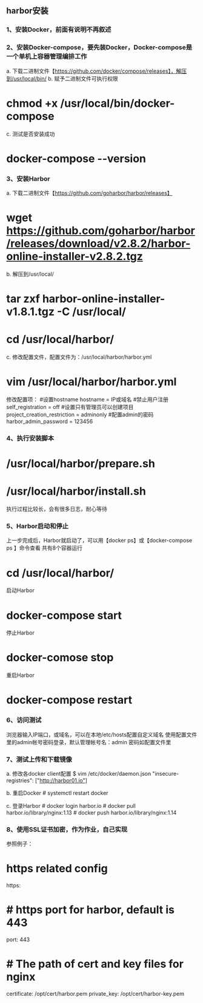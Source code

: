 ## harbor安装

### 1、安装Docker，前面有说明不再叙述   

### 2、安装Docker-compose，要先装Docker，Docker-compose是一个单机上容器管理编排工作
a. 下载二进制文件【https://github.com/docker/compose/releases】，解压到/usr/local/bin/
b. 赋予二进制文件可执行权限
# chmod +x /usr/local/bin/docker-compose
c. 测试是否安装成功
# docker-compose --version

### 3、安装Harbor
a. 下载二进制文件【https://github.com/goharbor/harbor/releases】
 # wget  https://github.com/goharbor/harbor/releases/download/v2.8.2/harbor-online-installer-v2.8.2.tgz

b. 解压到/usr/local/
 # tar zxf harbor-online-installer-v1.8.1.tgz  -C /usr/local/
 # cd /usr/local/harbor/

c. 修改配置文件，配置文件为：/usr/local/harbor/harbor.yml
 # vim /usr/local/harbor/harbor.yml

修改配置项：
     #设置hostname
     hostname = IP或域名
     #禁止用户注册
     self_registration = off
     #设置只有管理员可以创建项目
     project_creation_restriction = adminonly
     #配置admin的密码
     harbor_admin_password = 123456
### 4、执行安装脚本
   # /usr/local/harbor/prepare.sh
   # /usr/local/harbor/install.sh
   执行过程比较长，会有很多日志，耐心等待
### 5、Harbor启动和停止
   上一步完成后，Harbor就启动了，可以用【docker ps】或【docker-compose ps 】命令查看
   共有8个容器运行

   # cd /usr/local/harbor/

   启动Harbor
   # docker-compose start
   停止Harbor
   # docker-comose stop
   重启Harbor
   # docker-compose restart
### 6、访问测试
   浏览器输入IP端口，或域名，可以在本地/etc/hosts配置自定义域名
   使用配置文件里的admin帐号密码登录，默认管理帐号名：admin   密码如配置文件里

### 7、测试上传和下载镜像
   a. 修改各docker client配置
      $ vim /etc/docker/daemon.json
  "insecure-registries": ["http://harbor01.io"]

   b. 重启Docker
      # systemctl  restart docker

   c. 登录Harbor
      # docker login harbor.io
      # docker pull harbor.io/library/nginx:1.13
      # docker push harbor.io/library/nginx:1.14
### 8、使用SSL证书加密，作为作业，自己实现
参照例子：
# https related config
https:
#   # https port for harbor, default is 443
   port: 443
#   # The path of cert and key files for nginx
   certificate: /opt/cert/harbor.pem
   private_key: /opt/cert/harbor-key.pem
